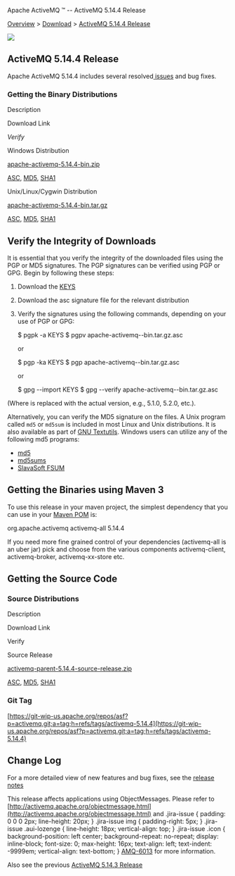 Apache ActiveMQ ™ -- ActiveMQ 5.14.4 Release 

[Overview](overview.html) > [Download](download.html) > [ActiveMQ 5.14.4 Release](activemq-5144-release.html)


![](http://activemq.apache.org/activemq-500-release.data/activemq-5.x-box-reflection.png)

ActiveMQ 5.14.4 Release
-----------------------

Apache ActiveMQ 5.14.4 includes several resolved[ issues](https://issues.apache.org/jira/secure/ReleaseNote.jspa?projectId=12311210&version=12338909) and bug fixes.

### Getting the Binary Distributions

Description

Download Link

_Verify_

Windows Distribution

[apache-activemq-5.14.4-bin.zip](https://archive.apache.org/dist/activemq/5.14.4/apache-activemq-5.14.4-bin.zip)

[ASC](https://archive.apache.org/dist/activemq/5.14.4/apache-activemq-5.14.4-bin.zip.asc), [MD5](https://archive.apache.org/dist/activemq/5.14.4/apache-activemq-5.14.4-bin.zip.md5), [SHA1](https://archive.apache.org/dist/activemq/5.14.4/apache-activemq-5.14.4-bin.zip.sha1)

Unix/Linux/Cygwin Distribution

[apache-activemq-5.14.4-bin.tar.gz](https://archive.apache.org/dist/activemq/5.14.4/apache-activemq-5.14.4-bin.tar.gz)

[ASC](https://archive.apache.org/dist/activemq/5.14.4/apache-activemq-5.14.4-bin.tar.gz.asc), [MD5](https://archive.apache.org/dist/activemq/5.14.4/apache-activemq-5.14.4-bin.tar.gz.md5), [SHA1](https://archive.apache.org/dist/activemq/5.14.4/apache-activemq-5.14.4-bin.tar.gz.sha1)

Verify the Integrity of Downloads
---------------------------------

It is essential that you verify the integrity of the downloaded files using the PGP or MD5 signatures. The PGP signatures can be verified using PGP or GPG. Begin by following these steps:

1.  Download the [KEYS](http://www.apache.org/dist/activemq/KEYS)
2.  Download the asc signature file for the relevant distribution
3.  Verify the signatures using the following commands, depending on your use of PGP or GPG:
    
    $ pgpk -a KEYS
    $ pgpv apache-activemq-<version>-bin.tar.gz.asc
    
    or
    
    $ pgp -ka KEYS
    $ pgp apache-activemq-<version>-bin.tar.gz.asc
    
    or
    
    $ gpg --import KEYS
    $ gpg --verify apache-activemq-<version>-bin.tar.gz.asc
    

(Where <version> is replaced with the actual version, e.g., 5.1.0, 5.2.0, etc.).

Alternatively, you can verify the MD5 signature on the files. A Unix program called `md5` or `md5sum` is included in most Linux and Unix distributions. It is also available as part of [GNU Textutils](http://www.gnu.org/software/textutils/textutils.html). Windows users can utilize any of the following md5 programs:

*   [md5](http://www.fourmilab.ch/md5/)
*   [md5sums](http://www.pc-tools.net/win32/md5sums/)
*   [SlavaSoft FSUM](http://www.slavasoft.com/fsum/)

Getting the Binaries using Maven 3
----------------------------------

To use this release in your maven project, the simplest dependency that you can use in your [Maven POM](http://maven.apache.org/guides/introduction/introduction-to-the-pom.html) is:

<dependency>
  <groupId>org.apache.activemq</groupId>
  <artifactId>activemq-all</artifactId>
  <version>5.14.4</version>
</dependency>

If you need more fine grained control of your dependencies (activemq-all is an uber jar) pick and choose from the various components activemq-client, activemq-broker, activemq-xx-store etc.

Getting the Source Code
-----------------------

### Source Distributions

Description

Download Link

Verify

Source Release

[activemq-parent-5.14.4-source-release.zip](https://archive.apache.org/dist/activemq/5.14.4/activemq-parent-5.14.4-source-release.zip)

[ASC](https://archive.apache.org/dist/activemq/5.14.4/activemq-parent-5.14.4-source-release.zip.asc), [MD5](https://archive.apache.org/dist/activemq/5.14.4/activemq-parent-5.14.4-source-release.zip.md5), [SHA1](https://archive.apache.org/dist/activemq/5.14.4/activemq-parent-5.14.4-source-release.zip.sha1)

### Git Tag

[https://git-wip-us.apache.org/repos/asf?p=activemq.git;a=tag;h=refs/tags/activemq-5.14.4](https://git-wip-us.apache.org/repos/asf?p=activemq.git;a=tag;h=refs/tags/activemq-5.14.4)

Change Log
----------

For a more detailed view of new features and bug fixes, see the [release notes](https://issues.apache.org/jira/secure/ReleaseNote.jspa?projectId=12311210&version=12338909)

This release affects applications using ObjectMessages. Please refer to [http://activemq.apache.org/objectmessage.html](http://activemq.apache.org/objectmessage.html) and .jira-issue { padding: 0 0 0 2px; line-height: 20px; } .jira-issue img { padding-right: 5px; } .jira-issue .aui-lozenge { line-height: 18px; vertical-align: top; } .jira-issue .icon { background-position: left center; background-repeat: no-repeat; display: inline-block; font-size: 0; max-height: 16px; text-align: left; text-indent: -9999em; vertical-align: text-bottom; } [AMQ-6013](https://issues.apache.org/jira/browse/AMQ-6013?src=confmacro) for more information.

Also see the previous [ActiveMQ 5.14.3 Release](activemq-5143-release.html)


